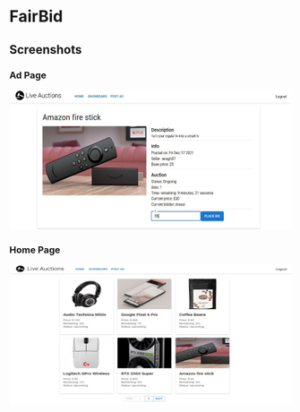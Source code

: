 # FairBid

## Screenshots
<p float="left">
  <h3>Ad Page</h3>
<img src="screenshots/ad.jpg" width="700" height="250"/>
  <h3>Home Page</h3>
 <img src="screenshots/home.jpg" width="700" height="250"/>
</p>
